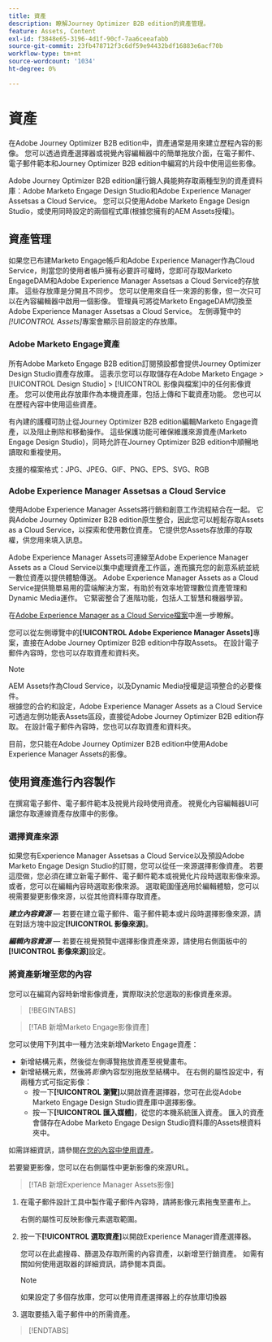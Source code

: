 ```yaml
---
title: 資產
description: 瞭解Journey Optimizer B2B edition的資產管理。
feature: Assets, Content
exl-id: f3848e65-3196-4d1f-90cf-7aa6ceeafabb
source-git-commit: 23fb478712f3c6df59e94432bdf16883e6acf70b
workflow-type: tm+mt
source-wordcount: '1034'
ht-degree: 0%

---
```


# 資產

在Adobe Journey Optimizer B2B edition中，資產通常是用來建立歷程內容的影像。 您可以透過資產選擇器或視覺內容編輯器中的簡單拖放介面，在電子郵件、電子郵件範本和Journey Optimizer B2B edition中編寫的片段中使用這些影像。

Adobe Journey Optimizer B2B edition讓行銷人員能夠存取兩種型別的資產資料庫：Adobe Marketo Engage Design Studio和Adobe Experience Manager Assetsas a Cloud Service。 您可以只使用Adobe Marketo Engage Design Studio，或使用同時設定的兩個程式庫(根據您擁有的AEM Assets授權)。

## 資產管理

如果您已布建Marketo Engage帳戶和Adobe Experience Manager作為Cloud Service，則當您的使用者帳戶擁有必要許可權時，您即可存取Marketo EngageDAM和Adobe Experience Manager Assetsas a Cloud Service的存放庫。 這些存放庫是分開且不同步。 您可以使用來自任一來源的影像，但一次只可以在內容編輯器中啟用一個影像。 管理員可將從Marketo EngageDAM切換至Adobe Experience Manager Assetsas a Cloud Service。 左側導覽中的&#x200B;_[!UICONTROL Assets]_&#x200B;專案會顯示目前設定的存放庫。

### Adobe Marketo Engage資產

所有Adobe Marketo Engage B2B edition訂閱預設都會提供Journey Optimizer Design Studio資產存放庫。 這表示您可以存取儲存在Adobe Marketo Engage > [!UICONTROL Design Studio] > [!UICONTROL 影像與檔案]中的任何影像資產。 您可以使用此存放庫作為本機資產庫，包括上傳和下載資產功能。 您也可以在歷程內容中使用這些資產。

有內建的護欄可防止從Journey Optimizer B2B edition編輯Marketo Engage資產，以及阻止刪除和移動操作。 這些保護功能可確保維護來源資產(Marketo Engage Design Studio)，同時允許在Journey Optimizer B2B edition中順暢地讀取和重複使用。

支援的檔案格式：JPG、JPEG、GIF、PNG、EPS、SVG、RGB

### Adobe Experience Manager Assetsas a Cloud Service

使用Adobe Experience Manager Assets將行銷和創意工作流程結合在一起。 它與Adobe Journey Optimizer B2B edition原生整合，因此您可以輕鬆存取Assets as a Cloud Service，以探索和使用數位資產。 它提供您Assets存放庫的存取權，供您用來填入訊息。

Adobe Experience Manager Assets可連線至Adobe Experience Manager Assets as a Cloud Service以集中處理資產工作區，進而擴充您的創意系統並統一數位資產以提供體驗傳送。 Adobe Experience Manager Assets as a Cloud Service提供簡單易用的雲端解決方案，有助於有效率地管理數位資產管理和Dynamic Media運作。 它緊密整合了進階功能，包括人工智慧和機器學習。

在[Adobe Experience Manager as a Cloud Service檔案](https://experienceleague.adobe.com/zh-hant/docs/experience-manager-cloud-service/content/assets/overview)中進一步瞭解。

您可以從左側導覽中的&#x200B;**[!UICONTROL Adobe Experience Manager Assets]**&#x200B;專案，直接在Adobe Journey Optimizer B2B edition中存取Assets。 在設計電子郵件內容時，您也可以存取資產和資料夾。

>[!NOTE]
>
>AEM Assets作為Cloud Service，以及Dynamic Media授權是這項整合的必要條件。<br/>
>根據您的合約和設定，Adobe Experience Manager Assets as a Cloud Service可透過左側功能表Assets區段，直接從Adobe Journey Optimizer B2B edition存取。 在設計電子郵件內容時，您也可以存取資產和資料夾。

目前，您只能在Adobe Journey Optimizer B2B edition中使用Adobe Experience Manager Assets的影像。

## 使用資產進行內容製作

在撰寫電子郵件、電子郵件範本及視覺片段時使用資產。 視覺化內容編輯器UI可讓您存取連線資產存放庫中的影像。

### 選擇資產來源

如果您有Experience Manager Assetsas a Cloud Service以及預設Adobe Marketo Engage Design Studio的訂閱，您可以從任一來源選擇影像資產。 若要這麼做，您必須在建立新電子郵件、電子郵件範本或視覺化片段時選取影像來源。 或者，您可以在編輯內容時選取影像來源。 選取範圍僅適用於編輯體驗，您可以視需要變更影像來源，以從其他資料庫存取資產。

_**建立內容資源**_ — 若要在建立電子郵件、電子郵件範本或片段時選擇影像來源，請在對話方塊中設定&#x200B;**[!UICONTROL 影像來源]**。

_**編輯內容資源**_ — 若要在視覺預覽中選擇影像資產來源，請使用右側面板中的&#x200B;**[!UICONTROL 影像來源]**&#x200B;設定。

### 將資產新增至您的內容

您可以在編寫內容時新增影像資產，實際取決於您選取的影像資產來源。

>[!BEGINTABS]

>[!TAB 新增Marketo Engage影像資產]

您可以使用下列其中一種方法來新增Marketo Engage資產：

* 新增結構元素，然後從左側導覽拖放資產至視覺畫布。
* 新增結構元素，然後將&#x200B;_影像_&#x200B;內容型別拖放至結構中。 在右側的屬性設定中，有兩種方式可指定影像：
   * 按一下&#x200B;**[!UICONTROL 瀏覽]**&#x200B;以開啟資產選擇器，您可在此從Adobe Marketo Engage Design Studio資產庫中選擇影像。
   * 按一下&#x200B;**[!UICONTROL 匯入媒體]**，從您的本機系統匯入資產。 匯入的資產會儲存在Adobe Marketo Engage Design Studio資料庫的Assets根資料夾中。

如需詳細資訊，請參閱[在您的內容中使用資產](./marketo-engage-design-studio.md#use-assets-in-your-content)。

若要變更影像，您可以在右側屬性中更新影像的來源URL。

>[!TAB 新增Experience Manager Assets影像]

1. 在電子郵件設計工具中製作電子郵件內容時，請將影像元素拖曳至畫布上。

   右側的屬性可反映影像元素選取範圍。

1. 按一下&#x200B;**[!UICONTROL 選取資產]**&#x200B;以開啟Experience Manager資產選擇器。

   您可以在此處搜尋、篩選及存取所需的內容資產，以新增至行銷資產。 如需有關如何使用選取器的詳細資訊，請參閱本頁面。

   >[!NOTE]
   >
   >如果設定了多個存放庫，您可以使用資產選擇器上的存放庫切換器

1. 選取要插入電子郵件中的所需資產。

>[!ENDTABS]
